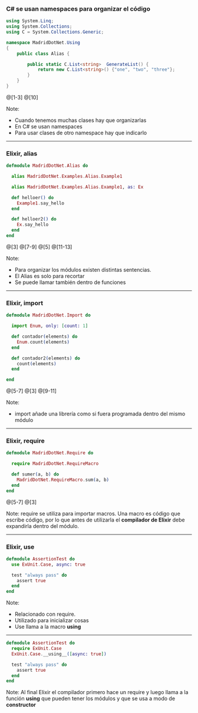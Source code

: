 ### C# se usan namespaces para organizar el código #

```csharp
using System.Linq;
using System.Collections;
using C = System.Collections.Generic;

namespace MadridDotNet.Using
{
    public class Alias {

        public static C.List<string>  GenerateList() {
            return new C.List<string>() {"one", "two", "three"};
        }
    }
}

```
@[1-3]
@[10]

Note:
- Cuando tenemos muchas clases hay que organizarlas
- En C# se usan namespaces
- Para usar clases de otro namespace hay que indicarlo
---

### Elixir, alias

```elixir
defmodule MadridDotNet.Alias do

  alias MadridDotNet.Examples.Alias.Example1

  alias MadridDotNet.Examples.Alias.Example1, as: Ex

  def helloer() do
    Example1.say_hello
  end

  def helloer2() do
    Ex.say_hello
  end
end

```

@[3]
@[7-9]
@[5]
@[11-13]

Note:
- Para organizar los módulos existen distintas sentencias.
- El Alias es solo para recortar
- Se puede llamar también dentro de funciones
---

### Elixir, import

```elixir
defmodule MadridDotNet.Import do

  import Enum, only: [count: 1]

  def contador(elements) do
    Enum.count(elements)
  end

  def contador2(elements) do
    count(elements)
  end

end
```
@[5-7]
@[3]
@[9-11]

Note:
- import añade una librería como si fuera programada dentro del mismo módulo

---

### Elixir, require

```elixir
defmodule MadridDotNet.Require do

  require MadridDotNet.RequireMacro

  def sumer(a, b) do
    MadridDotNet.RequireMacro.sum(a, b)
  end
end

```

@[5-7]
@[3]

Note:
require se utiliza para importar macros. Una macro es código que escribe código, por lo que antes de utilizarla
el **compilador de Elixir** debe expandirla dentro del módulo.

---
### Elixir, use

```elixir
defmodule AssertionTest do
  use ExUnit.Case, async: true

  test "always pass" do
    assert true
  end
end
```
Note:
- Relacionado con require.
- Utilizado para inicializar cosas
- Use llama a la macro __using__ 
---

```elixir
defmodule AssertionTest do
  require ExUnit.Case
  ExUnit.Case.__using__([async: true])

  test "always pass" do
    assert true
  end
end
```

Note: 
Al final Elixir el compilador primero hace un require y luego llama a la función __using__ que pueden tener los módulos y que se 
usa a modo de **constructor**
